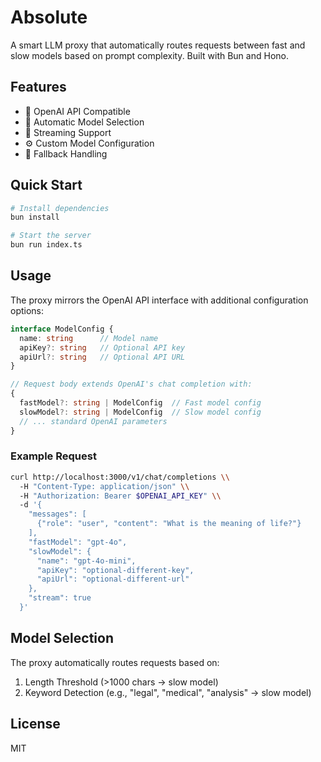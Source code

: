 # Absolute

A smart LLM proxy that automatically routes requests between fast and slow models based on prompt complexity. Built with Bun and Hono.

## Features

- 🚀 OpenAI API Compatible
- 🤖 Automatic Model Selection
- 📡 Streaming Support
- ⚙️ Custom Model Configuration
- 🔄 Fallback Handling

## Quick Start

```bash
# Install dependencies
bun install

# Start the server
bun run index.ts
```

## Usage

The proxy mirrors the OpenAI API interface with additional configuration options:

```typescript
interface ModelConfig {
  name: string      // Model name
  apiKey?: string   // Optional API key
  apiUrl?: string   // Optional API URL
}

// Request body extends OpenAI's chat completion with:
{
  fastModel?: string | ModelConfig  // Fast model config
  slowModel?: string | ModelConfig  // Slow model config
  // ... standard OpenAI parameters
}
```

### Example Request

```bash
curl http://localhost:3000/v1/chat/completions \\
  -H "Content-Type: application/json" \\
  -H "Authorization: Bearer $OPENAI_API_KEY" \\
  -d '{
    "messages": [
      {"role": "user", "content": "What is the meaning of life?"}
    ],
    "fastModel": "gpt-4o",
    "slowModel": {
      "name": "gpt-4o-mini",
      "apiKey": "optional-different-key",
      "apiUrl": "optional-different-url"
    },
    "stream": true
  }'
```

## Model Selection

The proxy automatically routes requests based on:

1. Length Threshold (>1000 chars → slow model)
2. Keyword Detection (e.g., "legal", "medical", "analysis" → slow model)

## License

MIT
